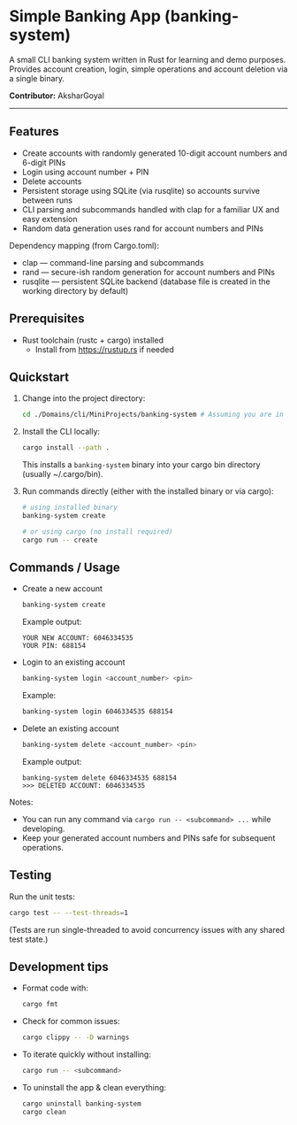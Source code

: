 # Simple Banking App (banking-system)

A small CLI banking system written in Rust for learning and demo purposes.  
Provides account creation, login, simple operations and account deletion via a single binary.

**Contributor:** AksharGoyal

---

## Features
- Create accounts with randomly generated 10-digit account numbers and 6-digit PINs
- Login using account number + PIN
- Delete accounts
- Persistent storage using SQLite (via rusqlite) so accounts survive between runs
- CLI parsing and subcommands handled with clap for a familiar UX and easy extension
- Random data generation uses rand for account numbers and PINs

Dependency mapping (from Cargo.toml):
- clap — command-line parsing and subcommands
- rand — secure-ish random generation for account numbers and PINs
- rusqlite — persistent SQLite backend (database file is created in the working directory by default)

## Prerequisites
- Rust toolchain (rustc + cargo) installed
  - Install from https://rustup.rs if needed

## Quickstart

1. Change into the project directory:
   ```sh
   cd ./Domains/cli/MiniProjects/banking-system # Assuming you are in ProjectHive repo
   ```

2. Install the CLI locally:
   ```sh
   cargo install --path .
   ```
   This installs a `banking-system` binary into your cargo bin directory (usually ~/.cargo/bin).

3. Run commands directly (either with the installed binary or via cargo):
   ```sh
   # using installed binary
   banking-system create

   # or using cargo (no install required)
   cargo run -- create
   ```

## Commands / Usage

- Create a new account
  ```sh
  banking-system create
  ```
  Example output:
  ```
  YOUR NEW ACCOUNT: 6046334535
  YOUR PIN: 688154
  ```

- Login to an existing account
  ```sh
  banking-system login <account_number> <pin>
  ```
  Example:
  ```sh
  banking-system login 6046334535 688154
  ```

- Delete an existing account
  ```sh
  banking-system delete <account_number> <pin>
  ```
  Example output:
  ```
  banking-system delete 6046334535 688154
  >>> DELETED ACCOUNT: 6046334535
  ```

Notes:
- You can run any command via `cargo run -- <subcommand> ...` while developing.
- Keep your generated account numbers and PINs safe for subsequent operations.

## Testing
Run the unit tests:
```sh
cargo test -- --test-threads=1
```
(Tests are run single-threaded to avoid concurrency issues with any shared test state.)

## Development tips
- Format code with:
  ```sh
  cargo fmt
  ```
- Check for common issues:
  ```sh
  cargo clippy -- -D warnings
  ```
- To iterate quickly without installing:
  ```sh
  cargo run -- <subcommand>
  ```
- To uninstall the app & clean everything:
  ```sh
  cargo uninstall banking-system
  cargo clean
  ```
